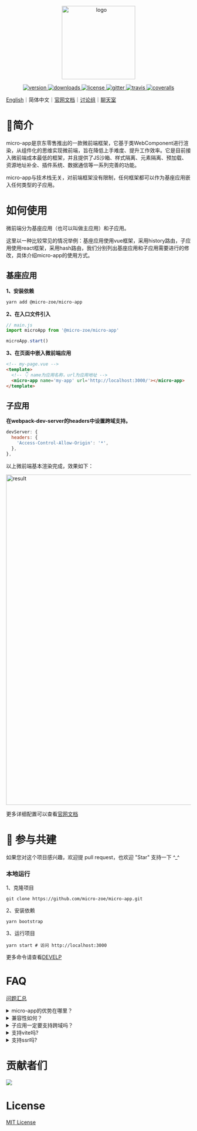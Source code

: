 <p align="center">
  <a href="https://micro-zoe.github.io/micro-app/">
    <img src="https://zeroing.jd.com/micro-app/media/logo.png" alt="logo" width="200"/>
  </a>
</p>

<p align="center">
  <a href="https://www.npmjs.com/package/@micro-zoe/micro-app">
    <img src="https://img.shields.io/npm/v/@micro-zoe/micro-app.svg" alt="version"/>
  </a>
  <a href="https://www.npmjs.com/package/@micro-zoe/micro-app">
    <img src="https://img.shields.io/npm/dt/@micro-zoe/micro-app.svg" alt="downloads"/>
  </a>
  <a href="https://github.com/micro-zoe/micro-app/blob/master/LICENSE">
    <img src="https://img.shields.io/npm/l/@micro-zoe/micro-app.svg" alt="license"/>
  </a>
  <a href="https://gitter.im/microzoe/micro-app">
    <img src="https://badges.gitter.im/microzoe/micro-app.svg" alt="gitter">
  </a>
  <a href="https://travis-ci.com/github/micro-zoe/micro-app">
    <img src="https://api.travis-ci.com/micro-zoe/micro-app.svg?branch=master" alt="travis"/>
  </a>
  <a href="https://coveralls.io/github/micro-zoe/micro-app?branch=master">
    <img src="https://coveralls.io/repos/github/micro-zoe/micro-app/badge.svg?branch=master" alt="coveralls"/>
  </a>
</p>

[English](https://github.com/micro-zoe/micro-app)｜简体中文｜[官网文档](https://micro-zoe.github.io/micro-app/)｜[讨论组](https://github.com/micro-zoe/micro-app/discussions)｜[聊天室](https://gitter.im/microzoe/micro-app)

# 📖简介
micro-app是京东零售推出的一款微前端框架，它基于类WebComponent进行渲染，从组件化的思维实现微前端，旨在降低上手难度、提升工作效率。它是目前接入微前端成本最低的框架，并且提供了JS沙箱、样式隔离、元素隔离、预加载、资源地址补全、插件系统、数据通信等一系列完善的功能。

micro-app与技术栈无关，对前端框架没有限制，任何框架都可以作为基座应用嵌入任何类型的子应用。

# 如何使用
微前端分为基座应用（也可以叫做主应用）和子应用。

这里以一种比较常见的情况举例：基座应用使用vue框架，采用history路由，子应用使用react框架，采用hash路由，我们分别列出基座应用和子应用需要进行的修改，具体介绍micro-app的使用方式。

## 基座应用

**1、安装依赖**
```bash
yarn add @micro-zoe/micro-app
```

**2、在入口文件引入**
```js
// main.js
import microApp from '@micro-zoe/micro-app'

microApp.start()
```

**3、在页面中嵌入微前端应用**
```html
<!-- my-page.vue -->
<template>
  <!-- 👇 name为应用名称，url为应用地址 -->
  <micro-app name='my-app' url='http://localhost:3000/'></micro-app>
</template>
```

## 子应用

**在webpack-dev-server的headers中设置跨域支持。**
```js
devServer: {
  headers: {
    'Access-Control-Allow-Origin': '*',
  },
},
```

以上微前端基本渲染完成，效果如下：

<img src="https://img12.360buyimg.com/imagetools/jfs/t1/196940/34/1541/38365/610a14fcE46c21374/c321b9f8fa50a8fc.png" alt="result" width='900'/>

更多详细配置可以查看[官网文档](https://micro-zoe.github.io/micro-app/docs.html#/zh-cn/start)

# 🤝 参与共建
如果您对这个项目感兴趣，欢迎提 pull request，也欢迎 "Star" 支持一下 ^_^

### 本地运行
1、克隆项目
```
git clone https://github.com/micro-zoe/micro-app.git
```

2、安装依赖
```
yarn bootstrap
```

3、运行项目
```
yarn start # 访问 http://localhost:3000
```

更多命令请查看[DEVELP](https://github.com/micro-zoe/micro-app/blob/master/DEVELOP.zh-cn.md)

# FAQ
[问题汇总](https://micro-zoe.github.io/micro-app/docs.html#/zh-cn/questions)
<details>

  <summary>micro-app的优势在哪里？</summary>
  上手简单、侵入性低，只需改动少量的代码即可接入微前端，同时提供丰富的功能。

  具体细节请参考文章：[micro-app介绍](https://github.com/micro-zoe/micro-app/issues/8)

</details>
<details>
  <summary>兼容性如何？</summary>
  micro-app依赖于CustomElements和Proxy两个较新的API。

  对于不支持CustomElements的浏览器，可以通过引入polyfill进行兼容，详情可参考：[webcomponents/polyfills](https://github.com/webcomponents/polyfills/tree/master/packages/custom-elements)。

  但是Proxy暂时没有做兼容，所以对于不支持Proxy的浏览器无法运行micro-app。

  浏览器兼容性可以查看：[Can I Use](https://caniuse.com/?search=Proxy)

  总体如下：
  - PC端：除了IE浏览器，其它浏览器基本兼容。
  - 移动端：ios10+、android5+
</details>

<details>
  <summary>子应用一定要支持跨域吗？</summary>
  是的！

  如果是开发环境，可以在webpack-dev-server中设置headers支持跨域。
  ```js
  devServer: {
    headers: {
      'Access-Control-Allow-Origin': '*',
    },
  }
  ```

  如果是线上环境，可以通过[配置nginx](https://segmentfault.com/a/1190000012550346)支持跨域。
</details>

<details>
  <summary>支持vite吗?</summary>
  
  支持，详情请查看[适配vite](https://micro-zoe.github.io/micro-app/docs.html#/zh-cn/framework/vite)
</details>

<details>
  <summary>支持ssr吗?</summary>
  
  支持，详情请查看[nextjs](https://micro-zoe.github.io/micro-app/docs.html#/zh-cn/framework/nextjs)、[nuxtjs](https://micro-zoe.github.io/micro-app/docs.html#/zh-cn/framework/nuxtjs)
</details>

# 贡献者们
<a href="https://github.com/micro-zoe/micro-app/graphs/contributors"><img src="https://micro-zoe.com/contributors.svg?height=55&people=11" /></a>
<!-- opencollective is inaccurate  -->
<!-- <a href="https://github.com/micro-zoe/micro-app/graphs/contributors"><img src="https://opencollective.com/micro-app/contributors.svg?width=890&button=false" /></a> -->

# License
[MIT License](https://github.com/micro-zoe/micro-app/blob/master/LICENSE)
